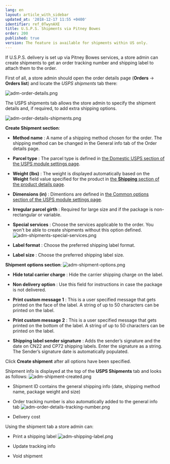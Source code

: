 ```yaml
---
lang: en
layout: article_with_sidebar
updated_at: '2018-12-17 11:55 +0400'
identifier: ref_0TwynAXE
title: U.S.P.S. Shipments via Pitney Bowes
order: 200
published: true
version: The feature is available for shipments within US only.
---
```

If U.S.P.S. delivery is set up via Pitney Bowes services, a store admin can create shipments to get an order tracking number and shipping label to attach them to the order. 

First of all, a store admin should open the order details page (**Orders** -> **Orders list**) and locate the _USPS shipments_ tab there:

![adm-order-details.png]({{site.baseurl}}/attachments/ref_0TwynAXE/adm-order-details.png)


The USPS shipments tab allows the store admin to specify the shipment details and, if required, to add extra shipping options.

![adm-order-details-shipments.png]({{site.baseurl}}/attachments/ref_0TwynAXE/adm-order-details-shipments.png)

**Create Shipment section**:

   * **Method name** : A name of a shipping method chosen for the order. The shipping method can be changed in the General info tab of the Order details page.  
   
   * **Parcel type** : The parcel type is defined in [the Domestic USPS section of the USPS module settings page](https://kb.x-cart.com/modules/usps/configuration_and_setup.html#domestic-usps "U.S.P.S. Shipments"). 
   
   * **Weight (lbs)** : The weight is displayed automatically based on the **Weight** field value specified for the product in [the **Shipping** section of the product details page](https://kb.x-cart.com/products/products/managing_products/adding_products.html#basic-product-setup "U.S.P.S. Shipments"). 
   
   * **Dimensions (in)** : Dimentions are defined in [the Common options section of the USPS module settings page](https://kb.x-cart.com/modules/usps/configuration_and_setup.html#common-options "U.S.P.S. Shipments").
   
   * **Irregular parcel girth** : Required for large size and if the package is non-rectangular or variable.
   
   * **Special services** : Choose the services applicable to the order. You won't be able to create shipments without this option defined.
     ![adm-shipments-special-services.png]({{site.baseurl}}/attachments/ref_0TwynAXE/adm-shipments-special-services.png)

   * **Label format** : Choose the preferred shipping label format.
   
   * **Label size** : Choose the preferred shipping label size.
   
**Shipment options section**:
   ![adm-shipment-options.png]({{site.baseurl}}/attachments/ref_0TwynAXE/adm-shipment-options.png)

   * **Hide total carrier charge** : Hide the carrier shipping charge on the label.
   
   * **Non delivery option** : Use this field for instructions in case the package is not delivered.
   
   * **Print custom message 1** : This is a user specified message that gets printed on the face of the label. A string of up to 50 characters can be printed on the label. 
   
   * **Print custom message 2** : This is a user specified message that gets printed on the bottom of the label. A string of up to 50 characters can be printed on the label.
   
   * **Shipping label sender signature** : Adds the sender’s signature and the date on CN22 and CP72 shipping labels. Enter the signature as a string. The Sender’s signature date is automatically populated.

Click **Create shipment** after all options have been specified. 

Shipment info is displayed at the top of the **USPS Shipments** tab and looks as follows:
![adm-shipment-created.png]({{site.baseurl}}/attachments/ref_0TwynAXE/adm-shipment-created.png)

* Shipment ID contains the general shipping info (date, shipping method name, package weight and size)

* Order tracking number is also automatically added to the general info tab
  ![adm-order-details-tracking-number.png]({{site.baseurl}}/attachments/ref_0TwynAXE/adm-order-details-tracking-number.png)

* Delivery cost

Using the shipment tab a store admin can:

* Print a shipping label 
  ![adm-shipping-label.png]({{site.baseurl}}/attachments/ref_0TwynAXE/adm-shipping-label.png)

* Update tracking info 

* Void shipment
